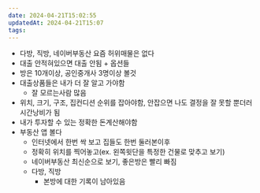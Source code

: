 ```yaml
---
date: 2024-04-21T15:02:55
updatedAt: 2024-04-21T15:07
tags: 
---
```

- 다방, 직방, 네이버부동산 요즘 허위매물은 없다
- 대출 안적혀있으면 대출 안됨 + 옵션들
- 방은 10개이상, 공인중개사 3명이상 볼것
- 대출상품들은 내가 더 잘 알고 가야함
	- 잘 모르는사람 많음
- 위치, 크기, 구조, 집컨디션 순위를 잡아야함, 안잡으면 나도 결정을 잘 못할 뿐더러 시간낭비가 됨
- 내가 투자할 수 있는 정확한 돈계산해야함
- 부동산 앱 볼다
	- 인터넷에서 한번 싹 보고 집들도 한번 둘러본이후
	- 정확히 위치를 찍어놓고(ex. 왼쪽윗단을 특정한 건물로 맞추고 보기)
	- 네이버부동산 최신순으로 보기, 좋은방은 빨리 빠짐
	- 다방, 직방
		- 본방에 대한 기록이 남아있음